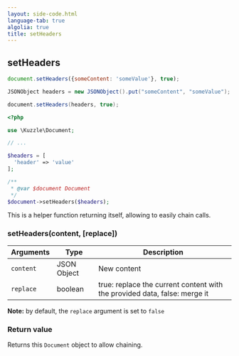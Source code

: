 ```yaml
---
layout: side-code.html
language-tab: true
algolia: true
title: setHeaders
---
```


## setHeaders

```js
document.setHeaders({someContent: 'someValue'}, true);
```

```java
JSONObject headers = new JSONObject().put("someContent", "someValue");

document.setHeaders(headers, true);
```

```php
<?php

use \Kuzzle\Document;

// ...

$headers = [
  'header' => 'value'
];

/**
 * @var $document Document
 */
$document->setHeaders($headers);
```

This is a helper function returning itself, allowing to easily chain calls.

### setHeaders(content, [replace])

| Arguments | Type | Description |
|---------------|---------|----------------------------------------|
| ``content`` | JSON Object | New content |
| ``replace`` | boolean | true: replace the current content with the provided data, false: merge it |

**Note:** by default, the ``replace`` argument is set to ``false``

### Return value

Returns this `Document` object to allow chaining.
